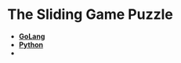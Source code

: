# The Sliding Game Puzzle

<ul>
  <li><a href = "https://github.com/aaryarajoju/TheSlidingPuzzle/tree/main/3x3%20Sliding%20Puzzle%20(in%20Go)"><b>GoLang</b></a></li>
  <li><a href = ""><b>Python</b></a></li>
  <li><a href = ""><b></b></a></li>
</ul>
